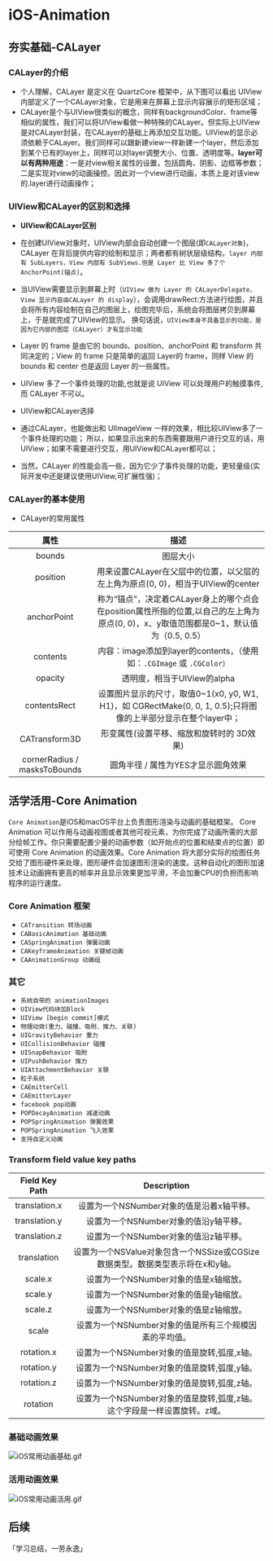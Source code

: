 # iOS-Animation

## 夯实基础-CALayer
### CALayer的介绍
- 个人理解，CALayer 是定义在 QuartzCore 框架中，从下图可以看出 UIView内部定义了一个CALayer对象，它是用来在屏幕上显示内容展示的矩形区域；
- CALayer是个与UIView很类似的概念，同样有backgroundColor、frame等相似的属性，我们可以将UIView看做一种特殊的CALayer。但实际上UIView是对CALayer封装，在CALayer的基础上再添加交互功能。UIView的显示必须依赖于CALayer。我们同样可以跟新建view一样新建一个layer，然后添加到某个已有的layer上，同样可以对layer调整大小、位置、透明度等。**layer可以有两种用途**：一是对view相关属性的设置，包括圆角、阴影、边框等参数；二是实现对view的动画操控。因此对一个view进行动画，本质上是对该view的.layer进行动画操作；

### UIView和CALayer的区别和选择
- **UIView和CALayer区别**
 - 在创建UIView对象时，UIView内部会自动创建一个图层(即`CALayer对象`)，CALayer 在背后提供内容的绘制和显示；两者都有树状层级结构，`layer 内部有 SubLayers，View 内部有 SubViews.但是 Layer 比 View 多了个AnchorPoint(锚点)`。

 - 当UIView需要显示到屏幕上时（`UIView 做为 Layer 的 CALayerDelegate，View 显示内容由CALayer 的 display`），会调用drawRect:方法进行绘图，并且会将所有内容绘制在自己的图层上，绘图完毕后，系统会将图层拷贝到屏幕上，于是就完成了UIView的显示。
换句话说，`UIView本身不具备显示的功能，是因为它内部的图层（CALayer）才有显示功能`

 - Layer 的 frame 是由它的 bounds、position、anchorPoint 和 transform 共同决定的；View 的 frame 只是简单的返回 Layer的 frame，同样 View 的 bounds 和 center 也是返回 Layer 的一些属性。

 - UIView 多了一个事件处理的功能,也就是说 UIView 可以处理用户的触摸事件,而 CALayer 不可以。

- UIView和CALayer选择
 - 通过CALayer，也能做出和 UIImageView 一样的效果，相比较UIView多了一个事件处理的功能；
所以，如果显示出来的东西需要跟用户进行交互的话，用UIView；如果不需要进行交互，用UIView和CALayer都可以；

 - 当然，CALayer 的性能会高一些，因为它少了事件处理的功能，更轻量级(实际开发中还是建议使用UIView,可扩展性强)；


### CALayer的基本使用
- CALayer的常用属性

| 属性 | 描述 |
|:-:|:-:|  
| bounds    | 图层大小 | 
| position  | 用来设置CALayer在父层中的位置，以父层的左上角为原点(0, 0)，相当于UIView的center |
| anchorPoint  | 称为“锚点”，决定着CALayer身上的哪个点会在position属性所指的位置,以自己的左上角为原点(0, 0)，x、y取值范围都是0~1，默认值为（0.5, 0.5） |
| contents  | 内容：image添加到layer的contents，（使用如：`.CGImage` 或 `.CGColor）` | 
| opacity   | 透明度，相当于UIView的alpha | 
| contentsRect | 设置图片显示的尺寸，取值0~1(x0, y0, W1, H1)，如 CGRectMake(0, 0, 1, 0.5);只将图像的上半部分显示在整个layer中； | 
| CATransform3D | 形变属性(设置平移、缩放和旋转时的 3D效果) |
| cornerRadius / masksToBounds   | 圆角半径 / 属性为YES才显示圆角效果 | 


## 活学活用-Core Animation
`Core Animation`是iOS和macOS平台上负责图形渲染与动画的基础框架。
Core Animation 可以作用与动画视图或者其他可视元素，为你完成了动画所需的大部分绘帧工作。你只需要配置少量的动画参数（如开始点的位置和结束点的位置）即可使用 Core Animation 的动画效果。Core Animation 将大部分实际的绘图任务交给了图形硬件来处理，图形硬件会加速图形渲染的速度。这种自动化的图形加速技术让动画拥有更高的帧率并且显示效果更加平滑，不会加重CPU的负担而影响程序的运行速度。

### Core Animation 框架
- `CATransition 转场动画`
- `CABasicAnimation 基础动画`
- `CASpringAnimation 弹簧动画`
- `CAKeyframeAnimation 关键帧动画`
- `CAAnimationGroup 动画组`


### 其它
- `系统自带的 animationImages`
- `UIView代码块加Block`
- `UIView [begin commit]模式`
- `物理动效(重力、碰撞、吸附、推力、关联)`
 - `UIGravityBehavior 重力`
 - `UICollisionBehavior 碰撞`
 - `UISnapBehavior 吸附`
 - `UIPushBehavior 推力`
 - `UIAttachmentBehavior 关联`
- `粒子系统`
 - `CAEmitterCell`
 - `CAEmitterLayer`
- `facebook pop动画`
 - `POPDecayAnimation 减速动画`
 - `POPSpringAnimation 弹簧效果`
 - `POPSpringAnimation 飞入效果`
 - `支持自定义动画`

### Transform field value key paths
 
|Field Key Path    |     Description      |
|:-:|:-:|
| translation.x | 设置为一个NSNumber对象的值是沿着x轴平移。 | 
| translation.y | 设置为一个NSNumber对象的值沿y轴平移。 | 
| translation.z | 设置为一个NSNumber对象的值沿z轴平移。 | 
| translation | 设置为一个NSValue对象包含一个NSSize或CGSize数据类型。数据类型表示将在x和y轴。 |
| scale.x | 设置为一个NSNumber对象的值是x轴缩放。 | 
| scale.y | 设置为一个NSNumber对象的值是y轴缩放。 | 
| scale.z | 设置为一个NSNumber对象的值是z轴缩放。 | 
| scale | 设置为一个NSNumber对象的值是所有三个规模因素的平均值。 | 
| rotation.x | 设置为一个NSNumber对象的值是旋转,弧度,x轴。 | 
| rotation.y | 设置为一个NSNumber对象的值是旋转,弧度,y轴。 | 
| rotation.z | 设置为一个NSNumber对象的值是旋转,弧度,z轴。 | 
| rotation | 设置为一个NSNumber对象的值是旋转,弧度,z轴。这个字段是一样设置旋转。z域。 |
 
 
 
### 基础动画效果
![iOS常用动画基础.gif](http://upload-images.jianshu.io/upload_images/2230763-5ec1cb3b7c7eb274.gif?imageMogr2/auto-orient/strip)

### 活用动画效果
![iOS常用动画活用.gif](http://upload-images.jianshu.io/upload_images/2230763-030f2c70525c831a.gif?imageMogr2/auto-orient/strip)


## 后续
「学习总结，一劳永逸」









